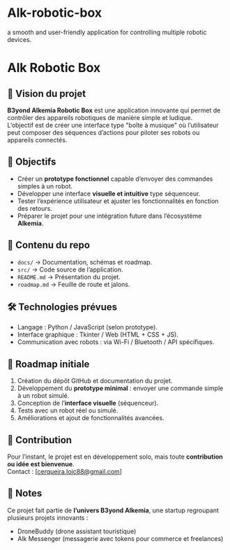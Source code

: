 # Alk-robotic-box
a smooth and user-friendly application for controlling multiple robotic devices.

# Alk Robotic Box

## 🚀 Vision du projet
**B3yond Alkemia Robotic Box** est une application innovante qui permet de contrôler des appareils robotiques de manière simple et ludique.  
L’objectif est de créer une interface type "boîte à musique" où l’utilisateur peut composer des séquences d’actions pour piloter ses robots ou appareils connectés.

## 🎯 Objectifs
- Créer un **prototype fonctionnel** capable d’envoyer des commandes simples à un robot.  
- Développer une interface **visuelle et intuitive** type séquenceur.  
- Tester l’expérience utilisateur et ajuster les fonctionnalités en fonction des retours.  
- Préparer le projet pour une intégration future dans l’écosystème **Alkemia**.

## 📂 Contenu du repo
- `docs/` → Documentation, schémas et roadmap.  
- `src/` → Code source de l’application.  
- `README.md` → Présentation du projet.  
- `roadmap.md` → Feuille de route et jalons.

## 🛠 Technologies prévues
- Langage : Python / JavaScript (selon prototype).  
- Interface graphique : Tkinter / Web (HTML + CSS + JS).  
- Communication avec robots : via Wi-Fi / Bluetooth / API spécifiques.  

## 📅 Roadmap initiale
1. Création du dépôt GitHub et documentation du projet.  
2. Développement du **prototype minimal** : envoyer une commande simple à un robot simulé.  
3. Conception de l’**interface visuelle** (séquenceur).  
4. Tests avec un robot réel ou simulé.  
5. Améliorations et ajout de fonctionnalités avancées.  

## 🤝 Contribution
Pour l’instant, le projet est en développement solo, mais toute **contribution ou idée est bienvenue**.  
Contact : [cerqueira.loic88@gmail.com]

## 📌 Notes
Ce projet fait partie de **l’univers B3yond Alkemia**, une startup regroupant plusieurs projets innovants :  
- DroneBuddy (drone assistant touristique)  
- Alk Messenger (messagerie avec tokens pour commerce et freelances)
